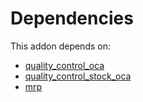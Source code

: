 # Dependencies

This addon depends on:

- [quality_control_oca](../../odoo-bringout-oca-manufacture-quality_control_oca)
- [quality_control_stock_oca](../../odoo-bringout-oca-manufacture-quality_control_stock_oca)
- [mrp](../../odoo-bringout-oca-ocb-mrp)
